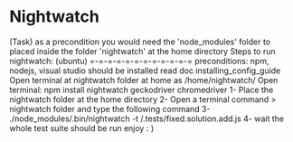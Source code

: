 # Nightwatch
(Task) as a precondition you would need the 'node_modules' folder to placed inside the folder 'nightwatch' at the home directory
Steps to run nightwatch: (ubuntu)
=-=-=-=-=-=-=-=-=-=-=-=
preconditions: npm, nodejs, visual studio should be installed read doc installing_config_guide
Open terminal at nightwatch folder at home as /home/nightwatch/
Open terminal: npm install nightwatch geckodriver chromedriver
1- Place the nightwatch folder at the home directory
2- Open a terminal command > nightwatch folder and type the following command
3- ./node_modules/.bin/nightwatch -t /.tests/fixed.solution.add.js
4- wait the whole test suite should be run
enjoy : )
